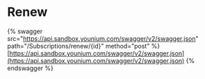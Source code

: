 # Renew

{% swagger src="https://api.sandbox.younium.com/swagger/v2/swagger.json" path="/Subscriptions/renew/{id}" method="post" %}
[https://api.sandbox.younium.com/swagger/v2/swagger.json](https://api.sandbox.younium.com/swagger/v2/swagger.json)
{% endswagger %}
